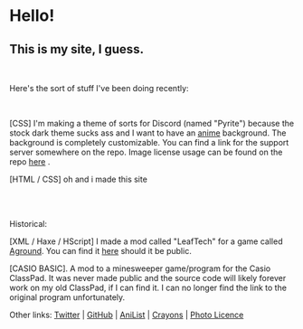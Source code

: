 <html>
  <head>
    <title>???</title>
    <link rel="stylesheet" href="style.css">
  </head>
  <body>
    <h1 class="no-margin">Hello!</h1>
    <h2>This is my site, I guess.</h2>
    <br/>
    <p>Here's the sort of stuff I've been doing recently:</p>
    <br/>
    <p class="no-margin">
      <span class="monospace">[CSS]</span>
      I'm making a theme of sorts for Discord (named "Pyrite") because the stock dark theme sucks ass and I want to have an
      <a class="hidden" href="https://anilist.co/anime/20997/Charlotte/">anime</a>
      background. The background is completely customizable. You can find a link for the support server somewhere on the repo. Image license usage can be found on the repo
      <a href="https://github.com/LeafyLuigi/discord-themes/tree/master/pyrite">here</a>
      .
    </p>
    <p class="no-margin tiny">
      <span class="monospace">[HTML / CSS]</span>
      oh and i made this site
    </p>
    <br/>
    <br/>
    <p class="monospace">Historical:</p>
      <p class="no-margin">
      <span class="monospace">[XML / Haxe / HScript]</span>
      I made a mod called "LeafTech" for a game called
      <a class="italic" href="https://store.steampowered.com/app/876650/">Aground</a>.
      You can find it <a href="https://aground.mod.io/leaftech">here</a> should it be public.
    </p>
    <p class="no-margin">
      <span class="monospace">[CASIO BASIC]</span>.
      A mod to a minesweeper game/program for the
      <span class="italic">Casio ClassPad</span>.
      It was never made public and the source code will likely forever work on my old ClassPad, if I can find it. I can no longer find the link to the original program unfortunately.
    </p>
    <footer>
      <p class="small no-margin" >Other links:
        <a href="https://twitter.com/leafyluigi">Twitter</a>
        |
        <a href="https://github.com/leafyluigi">GitHub</a>
        |
        <a href="https://anilist.co/user/LeafyLuigi/">AniList</a>
        |
        <a href="/crayons.html">Crayons</a>
        |
        <a href="/photos.html">Photo Licence</a>
      </p>
    </footer>
  </body>
</html>
